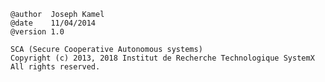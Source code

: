 
    @author  Joseph Kamel
    @date    11/04/2014  
    @version 1.0 
    
    SCA (Secure Cooperative Autonomous systems)
    Copyright (c) 2013, 2018 Institut de Recherche Technologique SystemX
    All rights reserved.
